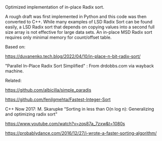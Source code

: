 Optimized implementation of in-place Radix sort.

A rough draft was first implemented in Python and this code was then converted to C++. While many examples of LSD Radix Sort can be found easily, a LSD Radix sort that depends on copying values into a second full size array is not effective for large data sets. An in-place MSD Radix sort requires only minimal memory for count/offset table.

Based on:

https://duvanenko.tech.blog/2022/04/10/in-place-n-bit-radix-sort/

"Parallel In-Place Radix Sort Simplified" : From drdobbs.com via wayback machine.

Related:

https://github.com/albicilla/simple_paradis

https://github.com/fenilgmehta/Fastest-Integer-Sort

C++ Now 2017: M. Skarupke “Sorting in less than O(n log n): Generalizing and optimizing radix sort"

https://www.youtube.com/watch?v=zqs87a_7zxw&t=1080s

https://probablydance.com/2016/12/27/i-wrote-a-faster-sorting-algorithm/

